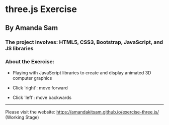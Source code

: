 # three.js Exercise

## By Amanda Sam

### The project involves: HTML5, CSS3, Bootstrap, JavaScript, and JS libraries

### About the Exercise:

- Playing with JavaScript libraries to create and display animated 3D computer graphics

- Click 'right': move forward

- Click 'left': move backwards

-------------------------------------------

Please visit the website: https://amandakitsam.github.io/exercise-three.js/
<br/>
(Working Stage)
